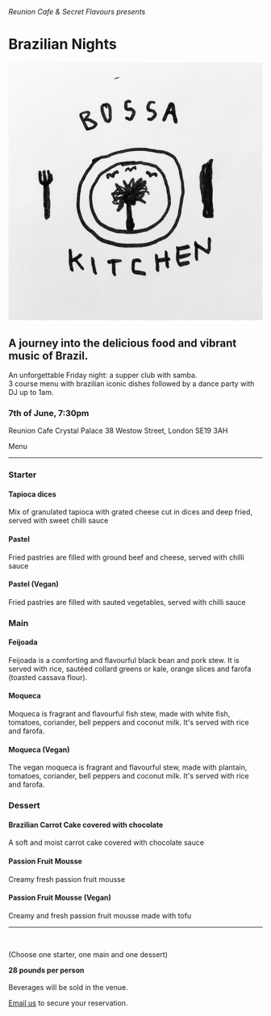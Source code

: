 _Reunion Cafe & Secret Flavours presents_

# Brazilian Nights

![image](/assets/images/BOSSA_KITCHEN.png)


## A journey into the delicious food and vibrant music of Brazil.

An unforgettable Friday night: a supper club with samba. <br>
3 course menu with brazilian iconic dishes followed by a dance party with DJ up to 1am. 

### 7th of June, 7:30pm 

Reunion Cafe
Crystal Palace
38 Westow Street,
London SE19 3AH


Menu 

************************

### Starter

#### Tapioca dices
Mix of granulated tapioca with grated cheese cut in dices and deep fried, served with sweet chilli sauce

#### Pastel
Fried pastries are filled with ground beef and cheese, served with chilli sauce

#### Pastel (Vegan)
Fried pastries are filled with sauted vegetables, served with chilli sauce


### Main

#### Feijoada
Feijoada is a comforting and flavourful black bean and pork stew. It is served with rice, sautéed collard greens or kale, orange slices and farofa (toasted cassava flour).

#### Moqueca 
Moqueca is fragrant and flavourful fish stew, made with white fish, tomatoes, coriander, bell peppers and coconut milk. It's served with rice and farofa.

#### Moqueca (Vegan) 
The vegan moqueca is fragrant and flavourful stew, made with plantain, tomatoes, coriander, bell peppers and coconut milk. It's served with rice and farofa.

### Dessert

#### Brazilian Carrot Cake covered with chocolate
A soft and moist carrot cake covered with chocolate sauce

#### Passion Fruit Mousse
Creamy fresh passion fruit mousse

#### Passion Fruit Mousse (Vegan)
Creamy and fresh passion fruit mousse made with tofu

*************************
<br>

(Choose one starter, one main and one dessert) 

__28 pounds per person__<br><br>
Beverages will be sold in the venue.<br>

[Email us](mailto:info@reunioncafe.co.uk) to secure your reservation. 
<br>
